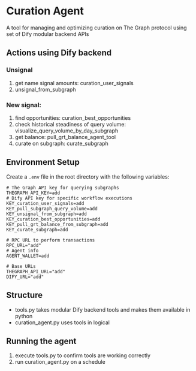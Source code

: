 # Curation Agent

A tool for managing and optimizing curation on The Graph protocol using set of Dify modular backend APIs

## Actions using Dify backend
### Unsignal
1. get name signal amounts: curation_user_signals
2. unsignal_from_subgraph
### New signal:
1. find opportunities: curation_best_opportunities
2. check historical steadiness of query volume: visualize_query_volume_by_day_subgraph
3. get balance: pull_grt_balance_agent_tool
4. curate on subgraph: curate_subgraph


## Environment Setup

Create a `.env` file in the root directory with the following variables:

```env
# The Graph API key for querying subgraphs
THEGRAPH_API_KEY=add
# Dify API key for specific workflow executions
KEY_curation_user_signals=add
KEY_pull_subgraph_query_volume=add
KEY_unsignal_from_subgraph=add
KEY_curation_best_opportunities=add
KEY_pull_grt_balance_from_subgraph=add
KEY_curate_subgraph=add

# RPC URL to perform transactions
RPC_URL="add"
# Agent info
AGENT_WALLET=add

# Base URLs
THEGRAPH_API_URL="add"
DIFY_URL="add"
```

## Structure

- tools.py takes modular Dify backend tools and makes them available in python
- curation_agent.py uses tools in logical 

## Running the agent

1. execute tools.py to confirm tools are working correctly
2. run curation_agent.py on a schedule

